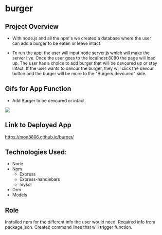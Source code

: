 # burger

## Project Overview

*  With node.js and all the npm's we created a database where the user can add a burger to be eaten or leave intact.

*  To run the app, the user will input node server.js which will make the server live.  Once the user goes to the localhost:8080 the page will load up. The user has a choice to add burger that will be devoured up or stay intact.  If the user wants to devour the burger, they will click the devour button and the burger will be more to the "Burgers devoured" side.
## Gifs for App Function

* Add Burger to be devoured or intact.

![](https://i.gyazo.com/c4356c6b5ac536e24a6781690d5fb495.gif) 


## Link to Deployed App

https://mon8806.github.io/burger/

## Technologies Used:
* Node
* Npm
    * Express
    * Express-handlebars
    * mysql
* Orm
* Models


## Role
Installed npm for the different info the user would need. Required info from package.json. Created command lines that will trigger function.

